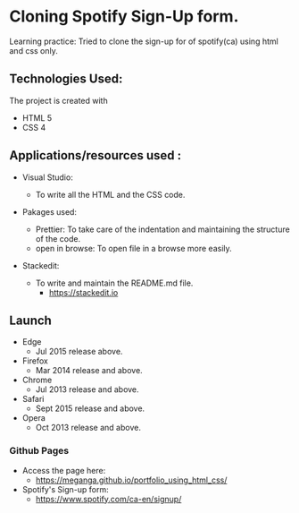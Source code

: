 

# Cloning Spotify Sign-Up form.

Learning practice:
Tried to clone the sign-up for of spotify(ca) using html and css only.

## Technologies Used:
The project is created with

 - HTML 5
 - CSS 4

## Applications/resources used :

 - Visual Studio: 
	 - To write all the HTML and the CSS code.
		  
 - Pakages used:	 
	 -  Prettier: To take care of the indentation and maintaining the structure of the code.
	 - open in browse: To open file in a browse more easily.
 - Stackedit:
	 - To write and maintain the README.md file.
		 - https://stackedit.io

## Launch
 

 - Edge 
	 - Jul 2015 release above.
 - Firefox 
	 - Mar 2014 release and above.
 - Chrome 
	 - Jul 2013 release and above.
- Safari
	- Sept 2015 release and above.
- Opera
	- Oct 2013 release and above.


### Github Pages

 - Access the page here:
	 - https://meganga.github.io/portfolio_using_html_css/
- Spotify's Sign-up form:
	- https://www.spotify.com/ca-en/signup/
<!--stackedit_data:
eyJoaXN0b3J5IjpbLTU3NTkwNjYwNywtNjM1MTI5NTM5XX0=
-->